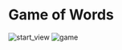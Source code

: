# Game of Words
![start_view](https://user-images.githubusercontent.com/37248877/59426151-ba9f5500-8dd7-11e9-8d14-dde360cbcbc4.png)
![game](https://user-images.githubusercontent.com/37248877/59426223-e7ec0300-8dd7-11e9-802f-39f5f17a2e86.png)
